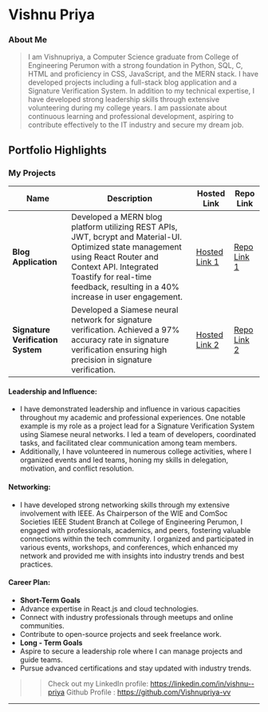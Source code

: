 # Vishnu Priya

### About Me

>I am Vishnupriya, a Computer Science graduate from College of Engineering Perumon with a strong foundation in Python, SQL, C, HTML and proficiency in CSS, JavaScript, and the MERN stack. I have developed projects including a full-stack blog application and a Signature Verification System. In addition to my technical expertise, I have developed strong leadership skills through extensive volunteering during my college years. I am passionate about continuous learning and professional development, aspiring to contribute effectively to the IT industry and secure my dream job.

## Portfolio Highlights

### My Projects

| Name                | Description                                                               | Hosted Link                              | Repo Link                                                      |
|---------------------|---------------------------------------------------------------------------|------------------------------------------|----------------------------------------------------------------|
| **Blog Application**  | Developed a MERN blog platform utilizing REST APIs, JWT, bcrypt and Material-UI. Optimized state management using React Router and Context API. Integrated Toastify for real-time feedback, resulting in a 40% increase in user engagement.                                              | [Hosted Link 1](https://example.com)    | [Repo Link 1](https://github.com/Vishnupriya-vv/BlogApp)             |
| **Signature Verification System**  | Developed a Siamese neural network for signature verification. Achieved a 97% accuracy rate in signature verification ensuring high precision in signature verification.                                               | [Hosted Link 2](https://example.com)    | [Repo Link 2](https://github.com/username/project2)             |

#### Leadership and Influence:

- I have demonstrated leadership and influence in various capacities throughout my academic and professional experiences. One notable example is my role as a project lead for a Signature Verification System using Siamese neural networks. I led a team of developers, coordinated tasks, and facilitated clear communication among team members.
- Additionally, I have volunteered in numerous college activities, where I organized events and led teams, honing my skills in delegation, motivation, and conflict resolution.

#### Networking:

- I have developed strong networking skills through my extensive involvement with IEEE. As Chairperson of the WIE and ComSoc Societies IEEE Student Branch at College of Engineering Perumon, I engaged with professionals, academics, and peers, fostering valuable connections within the tech community. I organized and participated in various events, workshops, and conferences, which enhanced my network and provided me with insights into industry trends and best practices.

#### Career Plan:

- **Short-Term Goals**
- Advance expertise in React.js and cloud technologies.
- Connect with industry professionals through meetups and online communities.
- Contribute to open-source projects and seek freelance work.
- **Long - Term Goals**
- Aspire to secure a leadership role where I can manage projects and guide teams.
- Pursue advanced certifications and stay updated with industry trends.

>> Check out my LinkedIn profile: https://linkedin.com/in/vishnu--priya
>> Github Profile : https://github.com/Vishnupriya-vv


---
